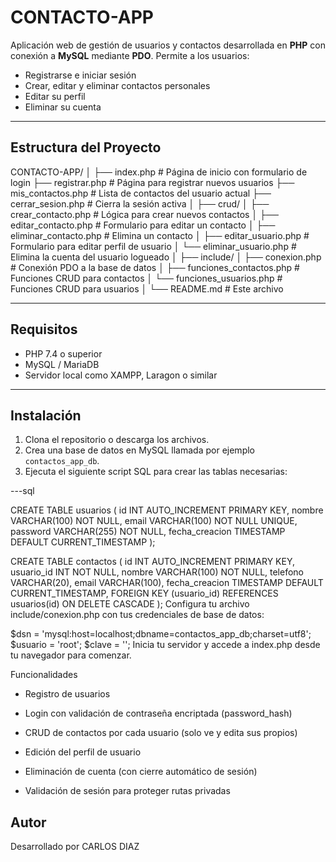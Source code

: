 # CONTACTO-APP

Aplicación web de gestión de usuarios y contactos desarrollada en **PHP** con conexión a **MySQL** mediante **PDO**. Permite a los usuarios:

- Registrarse e iniciar sesión
- Crear, editar y eliminar contactos personales
- Editar su perfil
- Eliminar su cuenta

---

## Estructura del Proyecto

CONTACTO-APP/
│
├── index.php # Página de inicio con formulario de login
├── registrar.php # Página para registrar nuevos usuarios
├── mis_contactos.php # Lista de contactos del usuario actual
├── cerrar_sesion.php # Cierra la sesión activa
│
├── crud/
│ ├── crear_contacto.php # Lógica para crear nuevos contactos
│ ├── editar_contacto.php # Formulario para editar un contacto
│ ├── eliminar_contacto.php # Elimina un contacto
│ ├── editar_usuario.php # Formulario para editar perfil de usuario
│ └── eliminar_usuario.php # Elimina la cuenta del usuario logueado
│
├── include/
│ ├── conexion.php # Conexión PDO a la base de datos
│ ├── funciones_contactos.php # Funciones CRUD para contactos
│ └── funciones_usuarios.php # Funciones CRUD para usuarios
│
└── README.md # Este archivo

---

## Requisitos

- PHP 7.4 o superior
- MySQL / MariaDB
- Servidor local como XAMPP, Laragon o similar

---

## Instalación

1. Clona el repositorio o descarga los archivos.
2. Crea una base de datos en MySQL llamada por ejemplo `contactos_app_db`.
3. Ejecuta el siguiente script SQL para crear las tablas necesarias:

---sql

CREATE TABLE usuarios (
  id INT AUTO_INCREMENT PRIMARY KEY,
  nombre VARCHAR(100) NOT NULL,
  email VARCHAR(100) NOT NULL UNIQUE,
  password VARCHAR(255) NOT NULL,
  fecha_creacion TIMESTAMP DEFAULT CURRENT_TIMESTAMP
);

CREATE TABLE contactos (
  id INT AUTO_INCREMENT PRIMARY KEY,
  usuario_id INT NOT NULL,
  nombre VARCHAR(100) NOT NULL,
  telefono VARCHAR(20),
  email VARCHAR(100),
  fecha_creacion TIMESTAMP DEFAULT CURRENT_TIMESTAMP,
  FOREIGN KEY (usuario_id) REFERENCES usuarios(id) ON DELETE CASCADE
);
Configura tu archivo include/conexion.php con tus credenciales de base de datos:

$dsn = 'mysql:host=localhost;dbname=contactos_app_db;charset=utf8';
$usuario = 'root';
$clave = '';
Inicia tu servidor y accede a index.php desde tu navegador para comenzar.

Funcionalidades
- Registro de usuarios

- Login con validación de contraseña encriptada (password_hash)

- CRUD de contactos por cada usuario (solo ve y edita sus propios)

- Edición del perfil de usuario

- Eliminación de cuenta (con cierre automático de sesión)

- Validación de sesión para proteger rutas privadas

## Autor
Desarrollado por CARLOS DIAZ